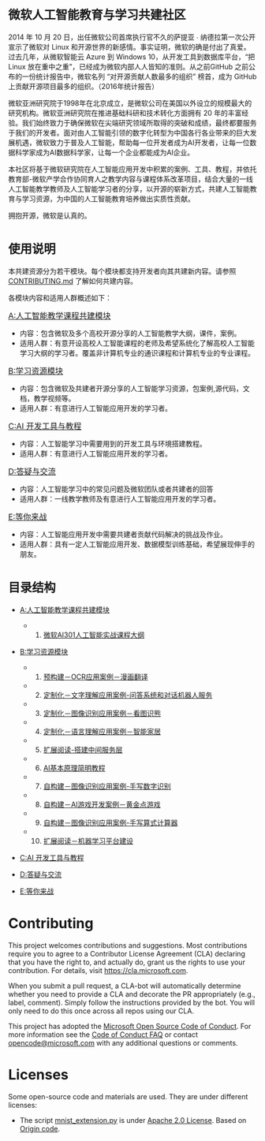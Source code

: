 # <font size=5>微软人工智能教育与学习共建社区</font> 
2014 年 10 月 20 日，出任微软公司首席执行官不久的萨提亚 ∙ 纳德拉第一次公开宣示了微软对 Linux 和开源世界的新感情。事实证明，微软的确是付出了真爱。过去几年，从微软智能云 Azure 到 Windows 10，从开发工具到数据库平台，“把 Linux 放在重中之重”，已经成为微软内部人人皆知的准则。从之前GitHub 之前公布的一份统计报告中，微软名列 “对开源贡献人数最多的组织” 榜首，成为 GitHub 上贡献开源项目最多的组织。（2016年统计报告）

微软亚洲研究院于1998年在北京成立，是微软公司在美国以外设立的规模最大的研究机构。微软亚洲研究院在推进基础科研和技术转化方面拥有 20 年的丰富经验。我们始终致力于确保微软在尖端研究领域所取得的突破和成绩，最终都要服务于我们的开发者。面对由人工智能引领的数字化转型为中国各行各业带来的巨大发展机遇，微软致力于普及人工智能，帮助每一位开发者成为AI开发者，让每一位数据科学家成为AI数据科学家，让每一个企业都能成为AI企业。

本社区将基于微软研究院在人工智能应用开发中积累的案例、工具、教程，并依托教育部-微软产学合作协同育人之教学内容与课程体系改革项目，结合大量的一线人工智能教学教师及人工智能学习者的分享，以开源的崭新方式，共建人工智能教育与学习资源，为中国的人工智能教育培养做出实质性贡献。

拥抱开源，微软是认真的。
# <font size=5>使用说明</font> 
本共建资源分为若干模块。每个模块都支持开发者向其共建新内容。请参照 [CONTRIBUTING.md](./CONTRIBUTING.md) 了解如何共建内容。

各模块内容和适用人群概述如下：

<font size=3>[A:人工智能教学课程共建模块](./A-教学-人工智能教学课程分享与共建) </font>
- 内容：包含微软及多个高校开源分享的人工智能教学大纲，课件，案例。
- 适用人群：有意开设高校人工智能课程的老师及希望系统化了解高校人工智能学习大纲的学习者。覆盖非计算机专业的通识课程和计算机专业的专业课程。

<font size=3>[B:学习资源模块](./B-学习资源)</font>
- 内容：包含微软及共建者开源分享的人工智能学习资源，包案例,源代码，文档，教学视频等。
- 适用人群：有意进行人工智能应用开发的学习者。

<font size=3>[C:AI 开发工具与教程](./C-AI开发工具与教程) </font>
- 内容：人工智能学习中需要用到的开发工具与环境搭建教程。
- 适用人群：有意进行人工智能应用开发的学习者。
  
<font size=3>[D:答疑与交流](./D-答疑与交流) </font>
- 内容：人工智能学习中的常见问题及微软团队或者共建者的回答
- 适用人群：一线教学教师及有意进行人工智能应用开发的学习者。

<font size=3>[E:等你来战](./E-等你来战) </font>
- 内容：人工智能应用开发中需要共建者贡献代码解决的挑战及作业。
- 适用人群：具有一定人工智能应用开发、数据模型训练基础，希望展现伸手的朋友。


# <font size=5>目录结构</font> 

- [A:人工智能教学课程共建模块](./A-教学-人工智能教学课程分享与共建)
  - 1. [微软AI301人工智能实战课程大纲](./A-教学-人工智能教学课程分享与共建/微软AI301人工智能实战课程大纲.md)
- [B:学习资源模块](./B-学习资源)
  - 1. [预构建－OCR应用案例－漫画翻译](./B-学习资源/B1-预构建－OCR应用案例－漫画翻译/README.md) 
  - 2. [定制化－文字理解应用案例-问答系统和对话机器人服务](./B-学习资源/B2-定制化－文字理解应用案例-问答系统和对话机器人服务/README.md) 
  - 3. [定制化－图像识别应用案例－看图识熊](./B3-定制化－图像识别应用案例－看图识熊.md) 
  - 4. [定制化－语言理解应用案例－智能家居](./B-学习资源/B3-定制化－语言理解应用案例－智能家居/README.md) 
  - 5. [扩展阅读-搭建中间服务层](./B-学习资源/B5-扩展阅读-搭建中间服务层/README.md) 
  - 6. [AI基本原理简明教程](./B-学习资源/B6-AI基本原理简明教程/README.md) 
  - 7. [自构建－图像识别应用案例-手写数字识别](./B-学习资源/B7-自构建－图像识别应用案例-手写数字识别/README.md) 
  - 8. [自构建－AI游戏开发案例－黄金点游戏](./B-学习资源/B8-自构建－AI游戏开发案例－黄金点游戏/README.md) 
  - 9. [自构建－图像识别应用案例-手写算式计算器](./B-学习资源/BB9-自构建－图像识别应用案例-手写算式计算器/README.md)
  - 10. [扩展阅读－机器学习平台建设](./B-学习资源/B10-扩展阅读－机器学习平台建设/README.md) 
  
- [C:AI 开发工具与教程](./C-AI开发工具与教程) 
  
- [D:答疑与交流](./D-答疑与交流)
  
- [E:等你来战](./E-等你来战)

# Contributing

This project welcomes contributions and suggestions.  Most contributions require you to agree to a
Contributor License Agreement (CLA) declaring that you have the right to, and actually do, grant us
the rights to use your contribution. For details, visit https://cla.microsoft.com.

When you submit a pull request, a CLA-bot will automatically determine whether you need to provide
a CLA and decorate the PR appropriately (e.g., label, comment). Simply follow the instructions
provided by the bot. You will only need to do this once across all repos using our CLA.

This project has adopted the [Microsoft Open Source Code of Conduct](https://opensource.microsoft.com/codeofconduct/).
For more information see the [Code of Conduct FAQ](https://opensource.microsoft.com/codeofconduct/faq/) or
contact [opencode@microsoft.com](mailto:opencode@microsoft.com) with any additional questions or comments.

# Licenses

Some open-source code and materials are used. They are under different licenses:

- The script [mnist_extension.py](./AI301/self-built_mnist_extension/tensorflow_model/mnist_extension.py) is under [Apache 2.0 License](http://www.apache.org/licenses/LICENSE-2.0). Based on [Origin code](https://github.com/tensorflow/models/blob/f81bb397efe57cf8bfb4a195c1b3064997f3e3c2/tutorials/image/mnist/convolutional.py).
